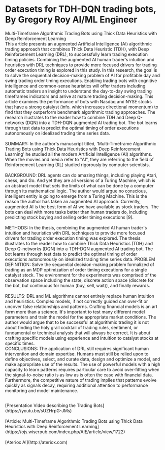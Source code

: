 # Datasets for TDH-DQN trading bots, By Gregory Roy AI/ML Engineer
Multi-Timeframe Algorithmic Trading Bots using Thick Data Heuristics with Deep Reinforcement Learning<br>
This article presents an augmented Artificial Intelligence (AI) algorithmic trading approach that combines Thick Data Heuristic (TDH), with Deep Reinforcement Learning (DRL), to successfully learn trading execution timing policies. Combining the augmented AI human trader's intuition and heuristics with DRL techniques to provide more focused drivers for trading order execution timing is explored in this study. In this research, the goal is to solve the sequential decision-making problem of AI for profitable day and swing trading order timing executions. Enabling trading bots with cognitive intelligence and common-sense heuristics will offer traders including automatic traders an insight to understand the day-to-day swing trading timeframes indicators and arrive at mature trading decision-making. This article examines the performance of bots with Nasdaq and NYSE stocks that have a strong catalyst (info. which increases directional momentum) to find that they outperform benchmark algorithmic trading approaches. The research illustrates to the reader how to combine TDH and Deep Q-networks (DQN) into a TDH-DQN augmented AI trading bot. The bot learns through test data to predict the optimal timing of order executions autonomously on idealized trading time series data.<br>
<br>
SUMMARY: In the author's manuscript titled, 'Multi-Timeframe Algorithmic Trading Bots using Thick
Data Heuristics with Deep Reinforcement Learning' he studied all the modern Artificial Intelligence (AI)
algorithms. When the movies and media refer to "AI", they are referring to the field of Reinforcement
Learning (RL) studied rigorously by computer scientists.<br>
<br>
BACKGROUND: DRL agents can do amazing things, including playing Atari, chess, and Go. And yet they
are all versions of a Turing Machine, which is an abstract model that sets the limits of what can be done by a
computer through its mathematical logic. The author would argue no conscious, intelligent entity is going to
emerge from a Turing Machine. This is the reason the author has taken an augmented AI approach. Currently,
augmented AI is the best form of AI we have available as stock traders. The bots can deal with more tasks
better than human traders do, including predicting stock buying and selling order timing executions [9].
<br><br>
METHODS: In the thesis, combining the augmented AI human trader's intuition and heuristics with DRL
techniques to provide more focused drivers for trading order execution timing was explored. The thesis
illustrates to the reader how to combine Thick Data Heuristics (TDH) and Deep Q-networks (DQN) into a
TDH-DQN augmented AI trading bot. The bot learns through test data to predict the optimal timing of order
executions autonomously on idealized trading time series data.
PROBLEM DEFINITION: Solve the sequential decision-making problem formalized of trading as an MDP
optimization of order timing executions for a single catalyst stock. The environment for the experiments was
comprised of the observation space including the state, discrete action space (discrete for the bot, but
continuous for human (buy, sell, wait)), and finally rewards.
<br><br>
RESULTS: DRL and ML algorithms cannot entirely replace human intuition and heuristics. Complex models,
if not correctly guided can over-fit or uncover false relationships and patterns. Crafting financial models is an
art form more than a science. It's important to test many different model parameters and train the model for the
appropriate market conditions. The author would argue that to be successful at algorithmic trading it is not
about finding the holy grail cocktail of trading rules, sentiment, or fundamental or technical analysis that will
always be correct. It is about crafting specific models using experience and intuition to catalyst stocks at
specific times.
<br>
CONCLUSIONS: The application of DRL still requires significant human intervention and domain expertise.
Humans must still be relied upon to define objectives, select, and curate data, design and optimize a model,
and make appropriate use of the results. The use of powerful models with a high capacity to learn patterns
requires particular care to avoid over-fitting when the signal-to-noise ratio is as low as is often the case with
financial data. Furthermore, the competitive nature of trading implies that patterns evolve quickly as signals
decay, requiring additional attention to performance monitoring and model maintenance.
<br>

<br>
[Presentation Video describing the Trading Bots](https://youtu.be/sUZHrpG-JMs)
<br><br>
[Article: Multi-Timeframe Algorithmic Trading Bots using Thick Data Heuristics with Deep Reinforcement Learning](https://ojs.wiserpub.com/index.php/AIE/article/view/1722)
<br><br>
[Ateriox AI](http://ateriox.com)



